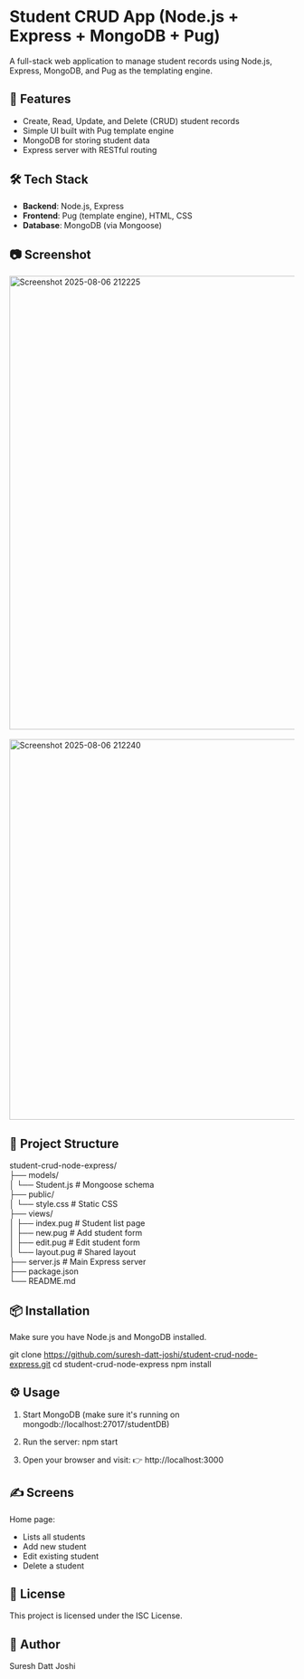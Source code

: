 # Student CRUD App (Node.js + Express + MongoDB + Pug)

A full-stack web application to manage student records using Node.js, Express, MongoDB, and Pug as the templating engine.

## 🚀 Features

- Create, Read, Update, and Delete (CRUD) student records
- Simple UI built with Pug template engine
- MongoDB for storing student data
- Express server with RESTful routing

## 🛠️ Tech Stack

- **Backend**: Node.js, Express
- **Frontend**: Pug (template engine), HTML, CSS
- **Database**: MongoDB (via Mongoose)

## 📷 Screenshot
<img width="1868" height="801" alt="Screenshot 2025-08-06 212225" src="https://github.com/user-attachments/assets/b2adaec2-7702-4ba5-b880-0560e1c9db6a" />
<br />
<br />
<img width="1625" height="672" alt="Screenshot 2025-08-06 212240" src="https://github.com/user-attachments/assets/e939b969-3d8b-4b15-b6d2-256301ee175f" />

## 📁 Project Structure

student-crud-node-express/<br />
├── models/<br />
│ └── Student.js # Mongoose schema<br />
├── public/<br />
│ └── style.css # Static CSS<br />
├── views/<br />
│ ├── index.pug # Student list page<br />
│ ├── new.pug # Add student form<br />
│ ├── edit.pug # Edit student form<br />
│ └── layout.pug # Shared layout<br />
├── server.js # Main Express server<br />
├── package.json<br />
└── README.md<br />

## 📦 Installation

Make sure you have Node.js and MongoDB installed.

git clone https://github.com/suresh-datt-joshi/student-crud-node-express.git
cd student-crud-node-express
npm install

## ⚙️ Usage
1. Start MongoDB (make sure it's running on mongodb://localhost:27017/studentDB)

2. Run the server: npm start

3. Open your browser and visit:
👉 http://localhost:3000

## ✍️ Screens
Home page: 
+ Lists all students
+ Add new student
+ Edit existing student
+ Delete a student

## 📄 License
This project is licensed under the ISC License.

## 🙌 Author
Suresh Datt Joshi
